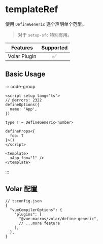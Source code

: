 # templateRef <PackageVersion name="@vue-macros/volar" />

<StabilityLevel level="experimental" />

使用 `DefineGeneric` 逐个声明单个范型。

> 对于 `setup-sfc` 特别有用。

|   Features   |     Supported      |
| :----------: | :----------------: |
| Volar Plugin | :white_check_mark: |

## Basic Usage

::: code-group

```vue [App.vue] twoslash
<script setup lang="ts">
// @errors: 2322
defineOptions({
  name: 'App',
})

type T = DefineGeneric<number>

defineProps<{
  foo: T
}>()
</script>

<template>
  <App foo="1" />
</template>
```

:::

## Volar 配置

```jsonc {5}
// tsconfig.json
{
  "vueCompilerOptions": {
    "plugins": [
      "@vue-macros/volar/define-generic",
      // ...more feature
    ],
  },
}
```
